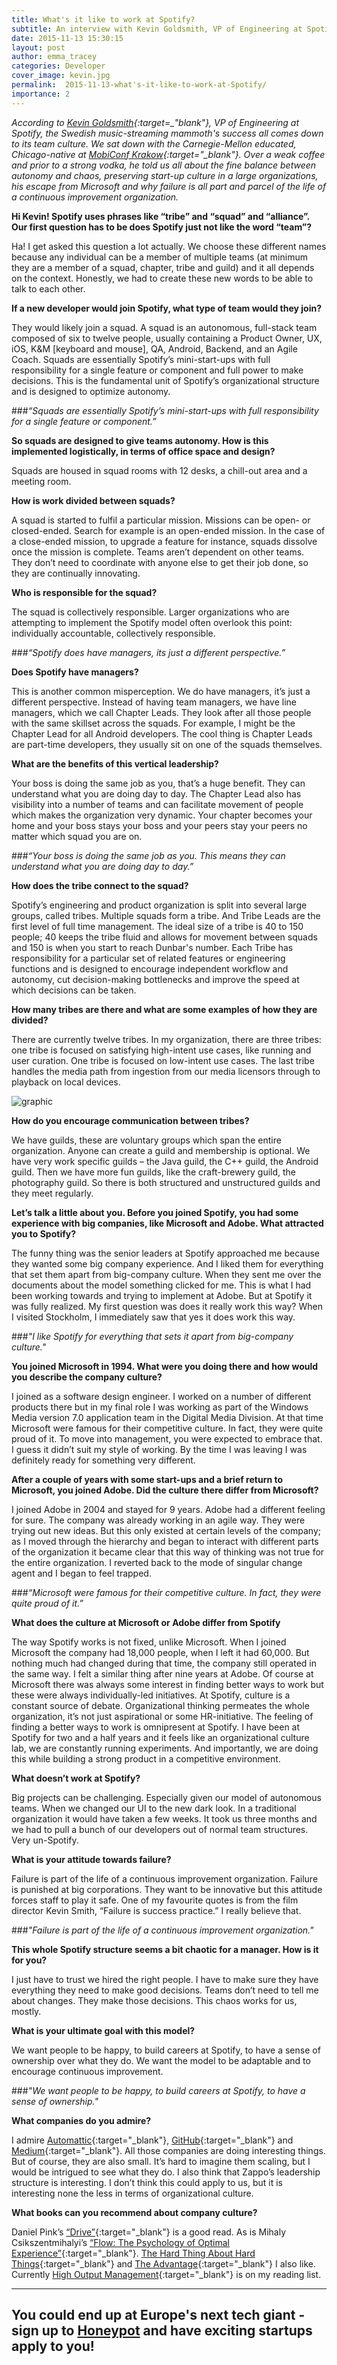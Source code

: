 ```yaml
---
title: What's it like to work at Spotify?
subtitle: An interview with Kevin Goldsmith, VP of Engineering at Spotify
date: 2015-11-13 15:30:15
layout: post
author: emma_tracey
categories: Developer
cover_image: kevin.jpg
permalink:  2015-11-13-what's-it-like-to-work-at-Spotify/
importance: 2
---
```


*According to [Kevin Goldsmith][2]{:target=_"blank"}, VP of Engineering at Spotify, the Swedish music-streaming mammoth's success all comes down to its team culture. We sat down with the Carnegie-Mellon educated, Chicago-native at [MobiConf Krakow][12]{:target="_blank"}. Over a weak coffee and prior to a strong vodka, he told us all about the fine balance between autonomy and chaos, preserving start-up culture in a large organizations, his escape from Microsoft and why failure is all part and parcel of the life of a continuous improvement organization.*


**Hi Kevin! Spotify uses phrases like “tribe” and “squad” and “alliance”.  Our first question has to be does Spotify just not like the word “team”?**


Ha! I get asked this question a lot actually. We choose these different names because any individual can be a member of multiple teams (at minimum they are a member of a squad, chapter, tribe and guild) and it all depends on the context. Honestly, we had to create these new words to be able to talk to each other.


**If a new developer would join Spotify, what type of team would they join?**


They would likely join a squad. A squad is an autonomous, full-stack team composed of six to twelve people, usually containing a Product Owner, UX, iOS, K&M [keyboard and mouse], QA, Android, Backend, and an Agile Coach. Squads are essentially Spotify’s mini-start-ups with full responsibility for a single feature or component and full power to make decisions. This is the fundamental unit of Spotify’s organizational structure and is designed to optimize autonomy.




###*“Squads are essentially Spotify’s mini-start-ups with full responsibility for a single feature or component.”*




**So squads are designed to give teams autonomy. How is this implemented logistically, in terms of office space and design?**


Squads are housed in squad rooms with 12 desks, a chill-out area and a meeting room.


**How is work divided between squads?**


A squad is started to fulfil a particular mission. Missions can be open- or closed-ended. Search for example is an open-ended mission. In the case of a close-ended mission, to upgrade a feature for instance, squads dissolve once the mission is complete. Teams aren’t dependent on other teams. They don’t need to coordinate with anyone else to get their job done, so they are continually innovating.


**Who is responsible for the squad?**


The squad is collectively responsible. Larger organizations who are attempting to implement the Spotify model often overlook this point: individually accountable, collectively responsible.




###*“Spotify does have managers, its just a different perspective.”*




**Does Spotify have managers?**


This is another common misperception. We do have managers, it’s just a different perspective. Instead of having team managers, we have line managers, which we call Chapter Leads. They look after all those people with the same skillset across the squads. For example, I might be the Chapter Lead for all Android developers. The cool thing is Chapter Leads are part-time developers, they usually sit on one of the squads themselves.


**What are the benefits of this vertical leadership?**


Your boss is doing the same job as you, that’s a huge benefit. They can understand what you are doing day to day. The Chapter Lead also has visibility into a number of teams and can facilitate movement of people which makes the organization very dynamic. Your chapter becomes your home and your boss stays your boss and your peers stay your peers no matter which squad you are on.




###*“Your boss is doing the same job as you. This means they can understand what you are doing day to day.”*




**How does the tribe connect to the squad?**


Spotify’s engineering and product organization is split into several large groups, called tribes. Multiple squads form a tribe. And Tribe Leads are the first level of full time management. The ideal size of a tribe is 40 to 150 people; 40 keeps the tribe fluid and allows for movement between squads and 150 is when you start to reach Dunbar's number.  Each Tribe has responsibility for a particular set of related features or engineering functions and is designed to encourage independent workflow and autonomy, cut decision-making bottlenecks and improve the speed at which decisions can be taken.


**How many tribes are there and what are some examples of how they are divided?**


There are currently twelve tribes. In my organization, there are three tribes: one tribe is focused on satisfying high-intent use cases, like running and user curation. One tribe is focused on low-intent use cases. The last tribe handles the media path from ingestion from our media licensors through to playback on local devices.

![graphic](/assets/images/spotifygraphic.png)

**How do you encourage communication between tribes?**


We have guilds, these are voluntary groups which span the entire organization. Anyone can create a guild and membership is optional. We have very work specific guilds – the Java guild, the C++ guild, the Android guild. Then we have more fun guilds, like the craft-brewery guild, the photography guild. So there is both structured and unstructured guilds and they meet regularly.


**Let’s talk a little about you. Before you joined Spotify, you had some experience with big companies, like Microsoft and Adobe. What attracted you to Spotify?**


The funny thing was the senior leaders at Spotify approached me because they wanted some big company experience. And I liked them for everything that set them apart from big-company culture. When they sent me over the documents about the model something clicked for me. This is what I had been working towards and trying to implement at Adobe. But at Spotify it was fully realized. My first question was does it really work this way? When I visited Stockholm, I immediately saw that yes it does work this way.




###*"I like Spotify for everything that sets it apart from big-company culture."*




**You joined Microsoft in 1994. What were you doing there and how would you describe the company culture?**


I joined as a software design engineer.  I worked on a number of different products there but in my final role I was working as part of the Windows Media version 7.0 application team in the Digital Media Division. At that time Microsoft were famous for their competitive culture. In fact, they were quite proud of it. To move into management, you were expected to embrace that. I guess it didn’t suit my style of working. By the time I was leaving I was definitely ready for something very different.


**After a couple of years with some start-ups and a brief return to Microsoft, you joined Adobe. Did the culture there differ from Microsoft?**


I joined Adobe in 2004 and stayed for 9 years. Adobe had a different feeling for sure. The company was already working in an agile way. They were trying out new ideas. But this only existed at certain levels of the company; as I moved through the hierarchy and began to interact with different parts of the organization it became clear that this way of thinking was not true for the entire organization. I reverted back to the mode of singular change agent and I began to feel trapped.




###*“Microsoft were famous for their competitive culture. In fact, they were quite proud of it.”*




**What does the culture at Microsoft or Adobe differ from Spotify**


The way Spotify works is not fixed, unlike Microsoft. When I joined Microsoft the company had 18,000 people, when I left it had 60,000. But nothing much had changed during that time, the company still operated in the same way. I felt a similar thing after nine years at Adobe. Of course at Microsoft there was always some interest in finding better ways to work but these were always individually-led initiatives. At Spotify, culture is a constant source of debate. Organizational thinking permeates the whole organization, it’s not just aspirational or some HR-initiative. The feeling of finding a better ways to work is omnipresent at Spotify. I have been at Spotify for two and a half years and it feels like an organizational culture lab, we are constantly running experiments. And importantly, we are doing this while building a strong product in a competitive environment.


**What doesn’t work at Spotify?**


Big projects can be challenging. Especially given our model of autonomous teams.  When we changed our UI  to the new dark look. In a traditional organization it would have taken a few weeks. It took us three months and we had to pull a bunch of our developers out of normal team structures. Very un-Spotify.


**What is your attitude towards failure?**


Failure is part of the life of a continuous improvement organization. Failure is punished at big corporations. They want to be innovative but this attitude forces staff to play it safe. One of my favourite quotes is from the film director Kevin Smith, “Failure is success practice.” I really believe that.




###*"Failure is part of the life of a continuous improvement organization."*




**This whole Spotify structure seems a bit chaotic for a manager. How is it for you?**


I just have to trust we hired the right people. I have to make sure they have everything they need to make good decisions. Teams don’t need to tell me about changes. They make those decisions. This chaos works for us, mostly.


**What is your ultimate goal with this model?**


We want people to be happy, to build careers at Spotify, to have a sense of ownership over what they do. We want the model to be adaptable and to encourage continuous improvement.




###*"We want people to be happy, to build careers at Spotify, to have a sense of ownership."*




**What companies do you admire?**


I admire [Automattic][3]{:target="_blank"}, [GitHub][4]{:target="_blank"} and [Medium][5]{:target="_blank"}. All those companies are doing interesting things. But of course, they are also small. It’s hard to imagine them scaling, but I would be intrigued to see what they do. I also think that Zappo’s leadership structure is interesting. I don’t think this could apply to us, but it is interesting none the less in terms of organizational culture.


**What books can you recommend about company culture?**


Daniel Pink’s [“Drive”][6]{:target="_blank"} is a good read. As is Mihaly Csikszentmihalyi’s [“Flow: The Psychology of Optimal Experience”][7]{:target="_blank"}. [The Hard Thing About Hard Things][8]{:target="_blank"} and [The Advantage][9]{:target="_blank"} I also like. Currently [High Output Management][10]{:target="_blank"} is on my reading list.

* * *



## You could end up at Europe's next tech giant - sign up to [Honeypot][11] and have exciting startups apply to you!


[1]: http://www.ifpi.org/downloads/Digital-Music-Report-2015.pdf "Digital Music Report 2015"
[2]: http://blog.kevingoldsmith.com/ "Kevin's blog"
[3]: https://automattic.com/
[4]: https://github.com/
[5]: https://medium.com/
[6]: http://www.amazon.com/Drive-Surprising-Truth-About-Motivates/dp/1594484805 "Drive"
[7]: http://www.amazon.com/Flow-Psychology-Experience-Perennial-Classics/dp/0061339202 "Flow"
[8]: http://www.amazon.com/The-Hard-Thing-About-Things/dp/0062273205 "The hard thing about hard things"
[9]: http://www.amazon.com/Advantage-Organizational-Health-Everything-Business/dp/0470941529/ref=sr_1_1?s=books&ie=UTF8&qid=1444318583&sr=1-1&keywords=the+advantage "The Advantage"
[10]: http://www.amazon.com/High-Output-Management-Andrew-Grove/dp/0679762884/ref=sr_1_1?s=books&ie=UTF8&qid=1444318646&sr=1-1&keywords=andy+grove+high+output+management "High output management"
[11]: https://www.honeypot.io/users/sign_up?utm_source=blog "Sign-up"
[12]: http://2015.mobiconf.org/ "MobiConf"
